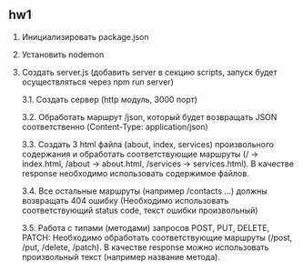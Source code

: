 ## hw1
1. Инициализировать package.json
2. Установить nodemon
3. Создать server.js (добавить server в секцию scripts, запуск будет осуществляться через npm run server)

    3.1. Создать сервер (http модуль, 3000 порт)
    
    3.2. Обработать маршрут /json, который будет возвращать JSON соответственно (Content-Type: application/json)
    
    3.3. Создать 3 html файла (about, index, services) произвольного содержания и обработать соответствующие маршруты (/ -> index.html, /about -> about.html, /services -> services.html). В качестве response необходимо использовать содержимое файлов.
    
    3.4. Все остальные маршруты (например /contacts ...) должны возвращать 404 ошибку (Необходимо использовать соответствующий status code, текст ошибки произвольный)
    
    3.5. Работа с типами (методами) запросов POST, PUT, DELETE, PATCH:
    Необходимо обработать соответствующие маршруты (/post, /put, /delete, /patch).
    В качестве response можно использовать произвольный текст (например название метода).
